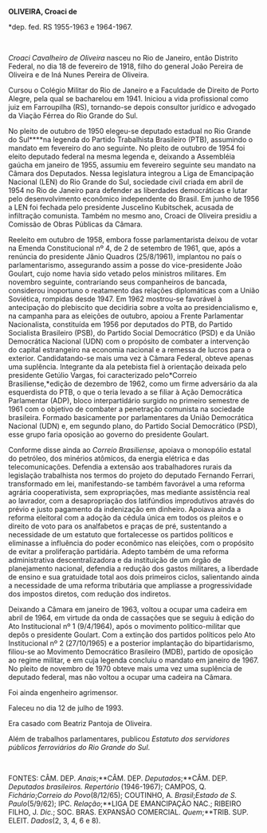 **OLIVEIRA, Croaci de**

\*dep. fed. RS 1955-1963 e 1964-1967.

 

*Croaci Cavalheiro de Oliveira* nasceu no Rio de Janeiro, então Distrito
Federal, no dia 18 de fevereiro de 1918, filho do general João Pereira
de Oliveira e de Iná Nunes Pereira de Oliveira.

Cursou o Colégio Militar do Rio de Janeiro e a Faculdade de Direito de
Porto Alegre, pela qual se bacharelou em 1941. Iniciou a vida
profissional como juiz em Farroupilha (RS), tornando-se depois consultor
jurídico e advogado da Viação Férrea do Rio Grande do Sul.

No pleito de outubro de 1950 elegeu-se deputado estadual no Rio Grande
do Sul****na legenda do Partido Trabalhista Brasileiro (PTB), assumindo
o mandato em fevereiro do ano seguinte. No pleito de outubro de 1954 foi
eleito deputado federal na mesma legenda e, deixando a Assembléia gaúcha
em janeiro de 1955, assumiu em fevereiro seguinte seu mandato na Câmara
dos Deputados. Nessa legislatura integrou a Liga de Emancipação Nacional
(LEN) do Rio Grande do Sul, sociedade civil criada em abril de 1954 no
Rio de Janeiro para defender as liberdades democráticas e lutar pelo
desenvolvimento econômico independente do Brasil. Em junho de 1956 a LEN
foi fechada pelo presidente Juscelino Kubitschek, acusada de infiltração
comunista. Também no mesmo ano, Croaci de Oliveira presidiu a Comissão
de Obras Públicas da Câmara.

Reeleito em outubro de 1958, embora fosse parlamentarista deixou de
votar na Emenda Constitucional nº 4, de 2 de setembro de 1961, que, após
a renúncia do presidente Jânio Quadros (25/8/1961), implantou no país o
parlamentarismo, assegurando assim a posse do vice-presidente João
Goulart, cujo nome havia sido vetado pelos ministros militares. Em
novembro seguinte, contrariando seus companheiros de bancada, considerou
inoportuno o reatamento das relações diplomáticas com a União Soviética,
rompidas desde 1947. Em 1962 mostrou-se favorável à antecipação do
plebiscito que decidiria sobre a volta ao presidencialismo e, na
campanha para as eleições de outubro, apoiou a Frente Parlamentar
Nacionalista, constituída em 1956 por deputados do PTB, do Partido
Socialista Brasileiro (PSB), do Partido Social Democrático (PSD) e da
União Democrática Nacional (UDN) com o propósito de combater a
intervenção do capital estrangeiro na economia nacional e a remessa de
lucros para o exterior. Candidatando-se mais uma vez à Câmara Federal,
obteve apenas uma suplência. Integrante da ala petebista fiel à
orientação deixada pelo presidente Getúlio Vargas, foi caracterizado
pelo*Correio Brasiliense,*edição de dezembro de 1962, como um firme
adversário da ala esquerdista do PTB, o que o teria levado a se filiar à
Ação Democrática Parlamentar (ADP), bloco interpartidário surgido no
primeiro semestre de 1961 com o objetivo de combater a penetração
comunista na sociedade brasileira. Formado basicamente por parlamentares
da União Democrática Nacional (UDN) e, em segundo plano, do Partido
Social Democrático (PSD), esse grupo faria oposição ao governo do
presidente Goulart.

Conforme disse ainda ao *Correio Brasiliense*, apoiava o monopólio
estatal do petróleo, dos minérios atômicos, da energia elétrica e das
telecomunicações. Defendia a extensão aos trabalhadores rurais da
legislação trabalhista nos termos do projeto do deputado Fernando
Ferrari, transformado em lei, manifestando-se também favorável a uma
reforma agrária cooperativista, sem expropriações, mas mediante
assistência real ao lavrador, com a desapropriação dos latifúndios
improdutivos através do prévio e justo pagamento da indenização em
dinheiro. Apoiava ainda a reforma eleitoral com a adoção da cédula única
em todos os pleitos e o direito de voto para os analfabetos e praças de
pré, sustentando a necessidade de um estatuto que fortalecesse os
partidos políticos e eliminasse a influência do poder econômico nas
eleições, com o propósito de evitar a proliferação partidária. Adepto
também de uma reforma administrativa descentralizadora e da instituição
de um órgão de planejamento nacional, defendia a redução dos gastos
militares, a liberdade de ensino e sua gratuidade total aos dois
primeiros ciclos, salientando ainda a necessidade de uma reforma
tributária que ampliasse a progressividade dos impostos diretos, com
redução dos indiretos.

Deixando a Câmara em janeiro de 1963, voltou a ocupar uma cadeira em
abril de 1964, em virtude da onda de cassações que se seguiu à edição do
Ato Institucional nº 1 (9/4/1964), após o movimento político-militar que
depôs o presidente Goulart. Com a extinção dos partidos políticos pelo
Ato Institucional nº 2 (27/10/1965) e a posterior implantação do
bipartidarismo, filiou-se ao Movimento Democrático Brasileiro (MDB),
partido de oposição ao regime militar, e em cuja legenda concluiu o
mandato em janeiro de 1967. No pleito de novembro de 1970 obteve mais
uma vez uma suplência de deputado federal, mas não voltou a ocupar uma
cadeira na Câmara.

Foi ainda engenheiro agrimensor.

Faleceu no dia 12 de julho de 1993.

Era casado com Beatriz Pantoja de Oliveira.

Além de trabalhos parlamentares, publicou *Estatuto dos servidores
públicos ferroviários* *do Rio Grande do Sul*.

 

FONTES: CÂM. DEP. *Anais*;**CÂM. DEP. *Deputados*;**CÂM. DEP. *Deputados
brasileiros. Repertório* (1946-1967); CAMPOS, Q. *Fichário*;*Correio do*
*Povo*(8/12/65); COUTINHO, A. *Brasil*;*Estado de S. Paulo*(5/9/62);
IPC. *Relação*;**LIGA DE EMANCIPAÇÃO NAC.; RIBEIRO FILHO, J. *Dic.*;
SOC. BRAS. EXPANSÃO COMERCIAL. *Quem*;**TRIB. SUP. ELEIT. *Dados*(2, 3,
4, 6 e 8).

 

 
